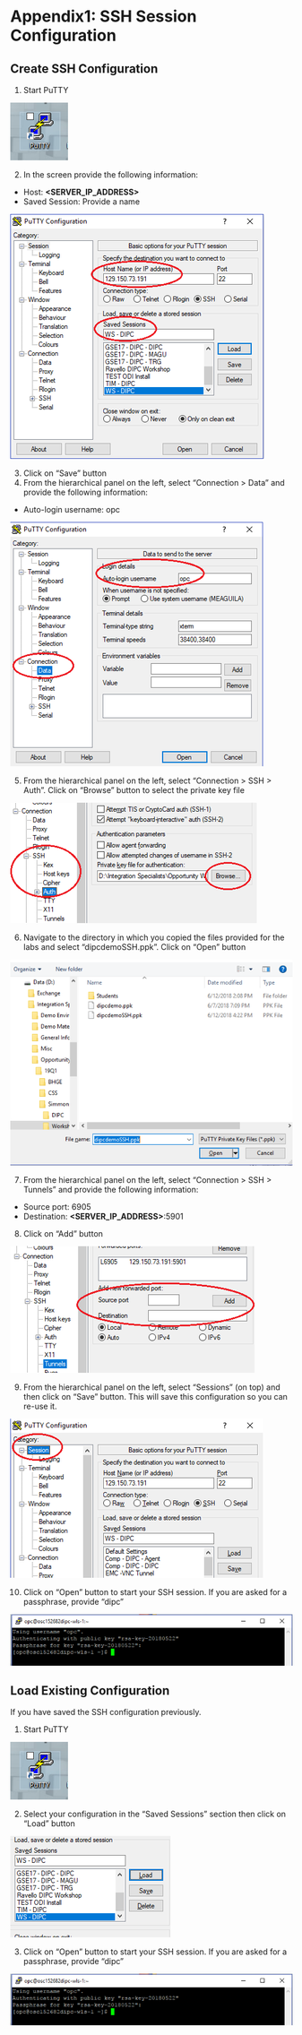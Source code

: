 # Appendix1: SSH Session Configuration

## Create SSH Configuration

1.	Start PuTTY

![](images/Ap1/imageAp1_10.png)
 

2.	In the screen provide the following information:
-  Host: **<SERVER_IP_ADDRESS>**
- Saved Session: Provide a name 

![](images/Ap1/imageAp1_20.png)
 
3.	Click on “Save” button
4.	From the hierarchical panel on the left, select “Connection > Data” and provide the following information:
- Auto-login username: opc

![](images/Ap1/imageAp1_30.png)

5.	From the hierarchical panel on the left, select “Connection > SSH > Auth”. Click on “Browse”  button to select the private key file

 ![](images/Ap1/imageAp1_40.png)

6.	Navigate to the directory in which you copied the files provided for the labs and select “dipcdemoSSH.ppk”. Click on “Open” button

 ![](images/Ap1/imageAp1_50.png)

7.	From the hierarchical panel on the left, select “Connection > SSH > Tunnels” and provide the following information:
- Source port: 6905
- Destination: **<SERVER_IP_ADDRESS>**:5901
8.	Click on “Add” button

 ![](images/Ap1/imageAp1_60.png)

9.	From the hierarchical panel on the left, select “Sessions” (on top) and then click on “Save” button. This will save this configuration so you can re-use it.

 ![](images/Ap1/imageAp1_70.png)

10.	Click on “Open” button to start your SSH session. If you are asked for a passphrase, provide “dipc”

 ![](images/Ap1/imageAp1_80.png)




## Load Existing Configuration
If you have saved the SSH configuration previously.

1.	Start PuTTY

![](images/Ap1/imageAp1_10.png)

2.	Select your configuration in the “Saved Sessions” section then click on “Load” button

 ![](images/Ap1/imageAp1_90.png)

3.	Click on “Open” button to start your SSH session. If you are asked for a passphrase, provide “dipc”
 
![](images/Ap1/imageAp1_100.png) 

